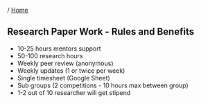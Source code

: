 / [Home](index.md)

## Research Paper Work - Rules and Benefits

- 10-25 hours mentors support
- 50-100 research hours
- Weekly peer review (anonymous)
- Weekly updates (1 or twice per week)
- Single timesheet (Google Sheet)
- Sub groups (2 competitions - 10 hours max between group)
- 1-2 out of 10 researcher will get stipend
